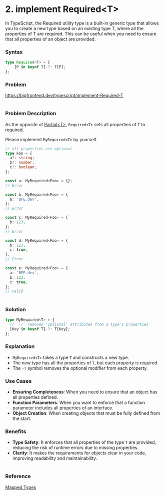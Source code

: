 # 2. implement Required\<T\>

In TypeScript, the Required<T> utility type is a built-in generic type that allows you to create a new type based on an existing type T, where all the properties of T are required. This can be useful when you need to ensure that all properties of an object are provided.

### Syntax

```typescript
type Required<T> = {
    [P in keyof T]-?: T[P];
};
```


### Problem

https://bigfrontend.dev/typescript/implement-Required-T

#

### Problem Description

As the opposite of [Partial\<T\>](https://bigfrontend.dev/typescript/implement-Partial-T), `Required<T>` sets all properties of `T` to required.

Please implement `MyRequired<T>` by yourself.

```ts
// all properties are optional
type Foo = {
  a?: string;
  b?: number;
  c?: boolean;
};

const a: MyRequired<Foo> = {};
// Error

const b: MyRequired<Foo> = {
  a: 'BFE.dev',
};
// Error

const c: MyRequired<Foo> = {
  b: 123,
};
// Error

const d: MyRequired<Foo> = {
  b: 123,
  c: true,
};
// Error

const e: MyRequired<Foo> = {
  a: 'BFE.dev',
  b: 123,
  c: true,
};
// valid
```

#

### Solution

```ts
type MyRequired<T> = {
  // `-?` removes 'optional' attributes from a type's properties
  [Key in keyof T]-?: T[Key];
};
```

### Explanation

* `MyRequired<T>` takes a type `T` and constructs a new type.
* The new type has all the properties of `T`, but each property is required.
* The `-?` symbol removes the optional modifier from each property.

### Use Cases

* **Ensuring Completeness**: When you need to ensure that an object has all properties defined.
* **Function Parameters**: When you want to enforce that a function parameter includes all properties of an interface.
* **Object Creation**: When creating objects that must be fully defined from the start.

### Benefits

* **Type Safety**: It enforces that all properties of the type `T` are provided, reducing the risk of runtime errors due to missing properties.
* **Clarity**: It makes the requirements for objects clear in your code, improving readability and maintainability.


#

### Reference

[Mapped Types](https://www.typescriptlang.org/docs/handbook/2/mapped-types.html)
